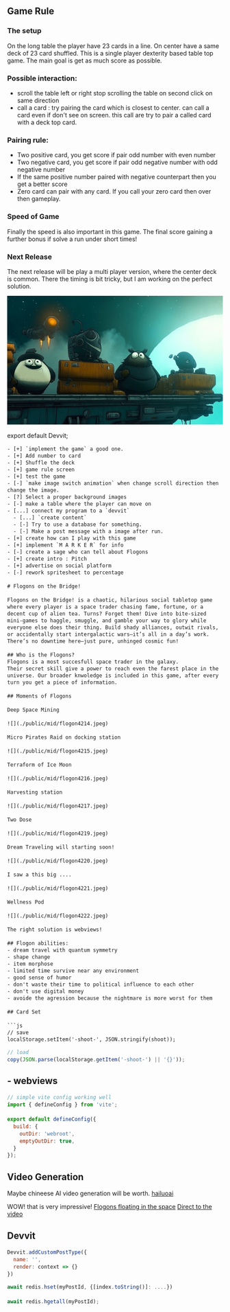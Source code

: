 ## Game Rule

### The setup
On the long table the player have 23 cards in a line. On center have a same deck of 23 card shuffled.
This is a single player dexterity based table top game. The main goal is get as much score as possible.

### Possible interaction:
- scroll the table left or right stop scrolling the table on second click on same direction
- call a card : try pairing the card which is closest to center. can call a card even if don't see on screen. this call are try to pair a called card with a deck top card.

### Pairing rule:
- Two positive card, you get score if pair odd number with even number
- Two negative card, you get score if pair odd negative number with odd negative number
- If the same positive number paired with negative counterpart then you get a better score
- Zero card can pair with any card. If you call your zero card then over then gameplay.

### Speed of Game
Finally the speed is also important in this game. The final score gaining a further bonus if solve a run under short times!

### Next Release
The next release will be play a multi player version, where the center deck is common. There the timing is bit tricky, but I am working on the perfect solution.

![](./public/mid/flogon4217.jpeg)


export default Devvit;
```
- [+] `implement the game` a good one.
- [+] Add number to card
- [+] Shuffle the deck
- [+] game rule screen
- [+] test the game
- [-] `make image switch animation` when change scroll direction then change the image.
- [?] Select a proper background images
- [-] make a table where the player can move on 
- [...] connect my program to a `devvit`
  - [...] `create content`
  - [-] Try to use a database for something.
  - [-] Make a post message with a image after run.
- [+] create how can I play with this game 
- [+] implement `M A R K E R` for info
- [-] create a sage who can tell about Flogons
- [+] create intro : Pitch
- [+] advertise on social platform
- [-] rework spritesheet to percentage

# Flogons on the Bridge!

Flogons on the Bridge! is a chaotic, hilarious social tabletop game where every player is a space trader chasing fame, fortune, or a decent cup of alien tea. Turns? Forget them! Dive into bite-sized mini-games to haggle, smuggle, and gamble your way to glory while everyone else does their thing. Build shady alliances, outwit rivals, or accidentally start intergalactic wars—it’s all in a day’s work. There’s no downtime here—just pure, unhinged cosmic fun!

## Who is the Flogons?
Flogons is a most succesfull space trader in the galaxy.
Their secret skill give a power to reach even the farest place in the universe. Our broader knwoledge is included in this game, after every turn you get a piece of information.

## Moments of Flogons 

Deep Space Mining

![](./public/mid/flogon4214.jpeg)

Micro Pirates Raid on docking station

![](./public/mid/flogon4215.jpeg)

Terraform of Ice Moon

![](./public/mid/flogon4216.jpeg)

Harvesting station

![](./public/mid/flogon4217.jpeg)

Two Dose

![](./public/mid/flogon4219.jpeg)

Dream Traveling will starting soon!

![](./public/mid/flogon4220.jpeg)

I saw a this big ....

![](./public/mid/flogon4221.jpeg)

Wellness Pod

![](./public/mid/flogon4222.jpeg)

The right solution is webviews!

## Flogon abilities:
- dream travel with quantum symmetry
- shape change
- item morphose
- limited time survive near any environment
- good sense of humor
- don't waste their time to political influence to each other
- don't use digital money
- avoide the agression because the nightmare is more worst for them

## Card Set

```js
// save
localStorage.setItem('-shoot-', JSON.stringify(shoot));
```

```js
// load
copy(JSON.parse(localStorage.getItem('-shoot-') || '{}'));
```

## - webviews

```js
// simple vite config working well
import { defineConfig } from 'vite';

export default defineConfig({
  build: {
    outDir: 'webroot',
    emptyOutDir: true,
  }
});
```

## Video Generation

Maybe chineese AI video generation will be worth.
[hailuoai](https://hailuoai.video/create)

WOW! that is very impressive!
[Flogons floating in the space](https://hailuoai.video/create/324701351598858241)
[Direct to the video](https://hailuoai.video/share/dOkz0KpoNb3P)

## Devvit

```js
Devvit.addCustomPostType({
  name: '',
  render: context => {}
})
``` 
```js
await redis.hset(myPostId, {[index.toString()]: ....})

await redis.hgetall(myPostId);
```
